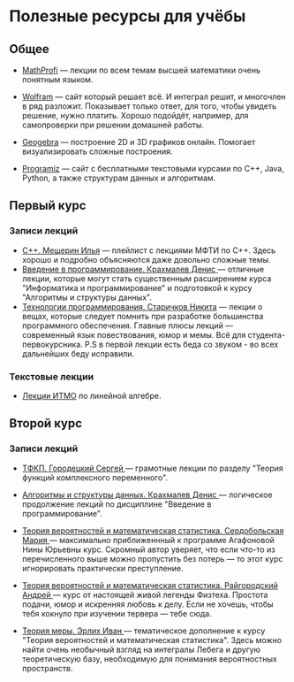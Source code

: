 # Полезные ресурсы для учёбы

## Общее

- <a href="http://mathprofi.ru/kak_vychislit_dvoinoi_integral.html" target="_blank">MathProfi</a> —  лекции по всем темам высшей математики очень понятным языком.

- <a href="https://www.wolframalpha.com" target="_blank">Wolfram</a> — сайт который решает всё. И интеграл решит, и многочлен в ряд разложит. Показывает только ответ, для того, чтобы увидеть решение, нужно платить. Хорошо подойдёт, например, для самопроверки при решении домашней работы.

- <a href="https://www.geogebra.org" target="_blank">Geogebra</a> — построение 2D и 3D графиков онлайн. Помогает визуализировать сложные построения.

- <a href="https://www.programiz.com" target="_blank">Programiz</a> — сайт с бесплатными текстовыми курсами по C++, Java, Python, а также структурам данных и алгоритмам.

## Первый курс

### Записи лекций

- <a href="https://youtube.com/playlist?list=PL4_hYwCyhAvY2dY_tnTv3-TJThzcloCvM" target="_blank">С++.  Мещерин Илья</a> — плейлист с лекциями МФТИ по С++. Здесь хорошо и подробно объясняются даже довольно сложные темы.
- <a href="https://youtube.com/playlist?list=PL4_hYwCyhAvbfm6EMKYGAybRMxSQsOCXG"> Введение в программирование. Крахмалев Денис </a> — отличные лекции, которые могут стать существенным расширением курса "Информатика и программирование" и подготовкой к курсу "Алгоритмы и структуры данных".
- <a href="https://youtube.com/playlist?list=PL4_hYwCyhAvaTVSzXsvFQlb-FmNqUNkPT" target="_blank"> Технологии программирования. Старичков Никита</a> — лекции о вещах, которые следует помнить при разработке большинства программного обеспечения. Главные плюсы лекций — современный язык повествования, юмор и мемы. Всё для студента-первокурсника. 
P.S в первой лекции есть беда со звуком - во всех дальнейших беду исправили.

### Текстовые лекции

- <a href="https://drive.google.com/file/d/1oKcl7BxfMMz04kj_bc52FLfNCpTbdIHU/view?usp=sharing" target="_blank">Лекции ИТМО</a> по линейной алгебре.

## Второй курс

### Записи лекций

- <a href="https://youtube.com/playlist?list=PLyBWNG-pZKx5gWdRnnJh8a_WX_jx30nJb>"> ТФКП. Городецкий Сергей </a> — грамотные лекции по разделу "Теория функций комплексного переменного".
- <a href="https://youtube.com/playlist?list=PL4_hYwCyhAvZ5D_JszUoabA_U8QRLcN_e"> Алгоритмы и структуры данных. Крахмалев Денис </a> — логическое продолжение лекций по дисциплине "Введение в программирование". 
- <a href="https://youtube.com/playlist?list=PLcsjsqLLSfNA6Zt2QBaqFDR7D8N-31Vvm"> Теория вероятностей и математическая статистика. Сердобольская Мария </a> — максимально приближеннный к программе Агафоновой Нины Юрьевны курс. Скромный автор уверяет, что если что-то из перечисленного выше можно пропустить без потерь — то этот курс игнорировать практически преступление.
- <a href="https://youtube.com/playlist?list=PLthfp5exSWEr8tRK-Yf-i9aXgcFJ-O16d"> Теория вероятностей и математическая статистика. Райгородский Андрей </a> — курс от настоящей живой легенды Физтеха. Простота подачи, юмор и искренняя любовь к делу. Если не хочешь, чтобы тебя кокнуло при изучении тервера — тебе сюда.

- <a href="https://youtube.com/playlist?list=PL4_hYwCyhAvaQSfrR_z5njK8rnTXcdQiv"> Теория меры. Эрлих Иван </a> — тематическое дополнение к курсу "Теория вероятностей и математическая статистика". Здесь можно найти очень необычный взгляд на интегралы Лебега и другую теоретическую базу, необходимую для понимания вероятностных пространств.
